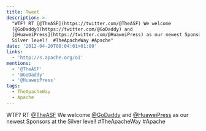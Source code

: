 ```yaml
---
title: Tweet
description: >-
  "WTF? RT [@TheASF](https://twitter.com/@TheASF) We welcome
  [@GoDaddy](https://twitter.com/@GoDaddy) and
  [@HuaweiPress](https://twitter.com/@HuaweiPress) as our newest Sponsors at the
  Silver level!  #TheApacheWay #Apache"
date: '2012-04-20T08:04:01+01:00'
links:
  - 'http://s.apache.org/oI'
mentions:
  - '@TheASF'
  - '@GoDaddy'
  - '@HuaweiPress'
tags:
  - TheApacheWay
  - Apache
---
```

WTF? RT [@TheASF](https://twitter.com/@TheASF) We welcome [@GoDaddy](https://twitter.com/@GoDaddy) and [@HuaweiPress](https://twitter.com/@HuaweiPress) as our newest Sponsors at the Silver level!  #TheApacheWay #Apache
